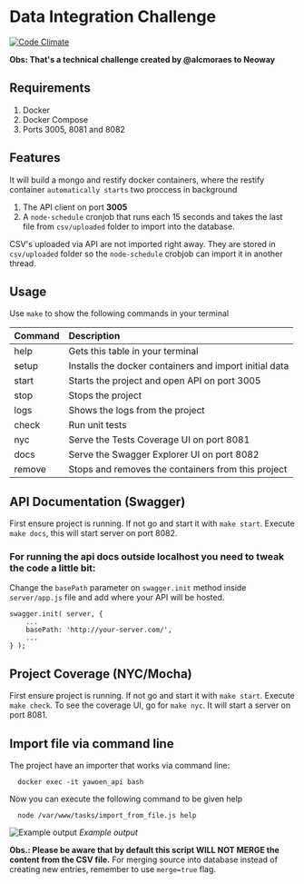 # Data Integration Challenge

[![Code Climate](https://codeclimate.com/github/alcmoraes/data-integration-challenge/badges/gpa.svg)](https://codeclimate.com/github/alcmoraes/data-integration-challenge)

**Obs: That's a technical challenge created by @alcmoraes to Neoway**

## Requirements

1. Docker
2. Docker Compose
3. Ports 3005, 8081 and 8082

## Features

It will build a mongo and restify docker containers, where the restify container `automatically starts`
two proccess in background

1. The API client on port **3005**
2. A `node-schedule` cronjob that runs each 15 seconds and takes the last file from `csv/uploaded` folder to import into the database.

CSV's uploaded via API are not imported right away. They are stored in `csv/uploaded` folder so the `node-schedule` crobjob can import it in another thread.

## Usage

Use `make` to show the following commands in your terminal

| Command   |      Description     |
|-----------|:---------------------|
| help      | Gets this table in your terminal | 
| setup     | Installs the docker containers and import initial data |
| start     | Starts the project and open API on port 3005 |
| stop      | Stops the project |
| logs      | Shows the logs from the project |
| check     | Run unit tests |
| nyc       | Serve the Tests Coverage UI on port 8081 |    
| docs      | Serve the Swagger Explorer UI on port 8082 |
| remove    | Stops and removes the containers from this project |

## API Documentation (Swagger)

First ensure project is running. If not go and start it with `make start`.
Execute `make docs`, this will start server on port 8082.

### For running the api docs outside localhost you need to tweak the code a little bit:

Change the `basePath` parameter on `swagger.init` method inside `server/app.js` file and add where your API will be hosted.

```
swagger.init( server, {
    ...
    basePath: 'http://your-server.com/',
    ...
} );
```

## Project Coverage (NYC/Mocha)

First ensure project is running. If not go and start it with `make start`.
Execute `make check`.
To see the coverage UI, go for `make nyc`. It will start a server on port 8081.

## Import file via command line

The project have an importer that works via command line:

```
  docker exec -it yawoen_api bash
```
Now you can execute the following command to be given help

```
  node /var/www/tasks/import_from_file.js help
```
![Example output](https://skynet.doisbit.com/n/CO2dQ.png)
*Example output*

**Obs.: Please be aware that by default this script WILL NOT MERGE the content from the CSV file.**
For merging source into database instead of creating new entries, remember to use `merge=true` flag.